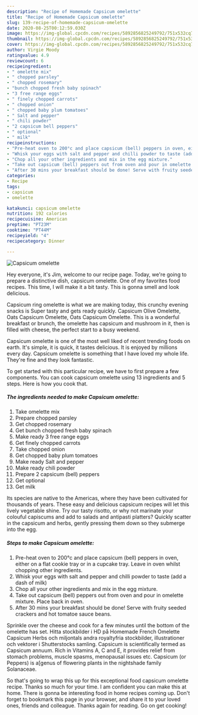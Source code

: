 ```yaml
---
description: "Recipe of Homemade Capsicum omelette"
title: "Recipe of Homemade Capsicum omelette"
slug: 139-recipe-of-homemade-capsicum-omelette
date: 2020-08-25T00:12:59.030Z
image: https://img-global.cpcdn.com/recipes/5892856825249792/751x532cq70/capsicum-omelette-recipe-main-photo.jpg
thumbnail: https://img-global.cpcdn.com/recipes/5892856825249792/751x532cq70/capsicum-omelette-recipe-main-photo.jpg
cover: https://img-global.cpcdn.com/recipes/5892856825249792/751x532cq70/capsicum-omelette-recipe-main-photo.jpg
author: Virgie Moody
ratingvalue: 4.9
reviewcount: 6
recipeingredient:
- " omelette mix"
- " chopped parsley"
- " chopped rosemary"
- "bunch chopped fresh baby spinach"
- "3 free range eggs"
- " finely chopped carrots"
- " chopped onion"
- " chopped baby plum tomatoes"
- " Salt and pepper"
- " chili powder"
- "2 capsicum bell peppers"
- " optional"
- " milk"
recipeinstructions:
- "Pre-heat oven to 200°c and place capsicum (bell) peppers in oven, either on a flat cookie tray or in a cupcake tray. Leave in oven whilst chopping other ingredients."
- "Whisk your eggs with salt and pepper and chilli powder to taste (add a dash of milk)"
- "Chop all your other ingredients and mix in the egg mixture."
- "Take out capsicum (bell) peppers out from oven and pour in omelette mixture. Place back in oven."
- "After 30 mins your breakfast should be done! Serve with fruity seeded crackers and hot tomatoe sauce beans."
categories:
- Recipe
tags:
- capsicum
- omelette

katakunci: capsicum omelette 
nutrition: 192 calories
recipecuisine: American
preptime: "PT23M"
cooktime: "PT44M"
recipeyield: "4"
recipecategory: Dinner

---
```



![Capsicum omelette](https://img-global.cpcdn.com/recipes/5892856825249792/751x532cq70/capsicum-omelette-recipe-main-photo.jpg)

Hey everyone, it's Jim, welcome to our recipe page. Today, we're going to prepare a distinctive dish, capsicum omelette. One of my favorites food recipes. This time, I will make it a bit tasty. This is gonna smell and look delicious.

Capsicum ring omelette is what we are making today, this crunchy evening snacks is Super tasty and gets ready quickly. Capsicum Olive Omelette, Oats Capsicum Omelette, Oats Capsicum Omelette. This is a wonderful breakfast or brunch, the omelette has capsicum and mushroom in it, then is filled with cheese, the perfect start to a busy weekend.

Capsicum omelette is one of the most well liked of recent trending foods on earth. It's simple, it is quick, it tastes delicious. It is enjoyed by millions every day. Capsicum omelette is something that I have loved my whole life. They're fine and they look fantastic.


To get started with this particular recipe, we have to first prepare a few components. You can cook capsicum omelette using 13 ingredients and 5 steps. Here is how you cook that.

<!--inarticleads1-->

##### The ingredients needed to make Capsicum omelette:

1. Take  omelette mix
1. Prepare  chopped parsley
1. Get  chopped rosemary
1. Get bunch chopped fresh baby spinach
1. Make ready 3 free range eggs
1. Get  finely chopped carrots
1. Take  chopped onion
1. Get  chopped baby plum tomatoes
1. Make ready  Salt and pepper
1. Make ready  chili powder
1. Prepare 2 capsicum (bell) peppers
1. Get  optional
1. Get  milk


Its species are native to the Americas, where they have been cultivated for thousands of years. These easy and delicious capsicum recipes will let this lively vegetable shine. Try our tasty risotto, or why not marinate your colouful capiscums and add to salads and antipasti platters? Quickly scatter in the capsicum and herbs, gently pressing them down so they submerge into the egg. 

<!--inarticleads2-->

##### Steps to make Capsicum omelette:

1. Pre-heat oven to 200°c and place capsicum (bell) peppers in oven, either on a flat cookie tray or in a cupcake tray. Leave in oven whilst chopping other ingredients.
1. Whisk your eggs with salt and pepper and chilli powder to taste (add a dash of milk)
1. Chop all your other ingredients and mix in the egg mixture.
1. Take out capsicum (bell) peppers out from oven and pour in omelette mixture. Place back in oven.
1. After 30 mins your breakfast should be done! Serve with fruity seeded crackers and hot tomatoe sauce beans.


Sprinkle over the cheese and cook for a few minutes until the bottom of the omelette has set. Hitta stockbilder i HD på Homemade French Omelette Capsicum Herbs och miljontals andra royaltyfria stockbilder, illustrationer och vektorer i Shutterstocks samling. Capsicum is scientifically termed as Capsicum annuum. Rich in Vitamins A, C and E, it provides relief from stomach problems, muscle spasms, menopausal issues etc. Capsicum (or Peppers) is a[genus of flowering plants in the nightshade family Solanaceae. 

So that's going to wrap this up for this exceptional food capsicum omelette recipe. Thanks so much for your time. I am confident you can make this at home. There is gonna be interesting food in home recipes coming up. Don't forget to bookmark this page in your browser, and share it to your loved ones, friends and colleague. Thanks again for reading. Go on get cooking!
